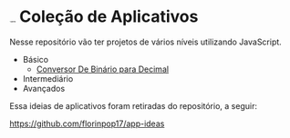 # <img src="C:\Users\paulo\AppData\Roaming\Typora\typora-user-images\image-20210920115142179.png" alt="Caderno" style="zoom:8%;" /> Coleção de Aplicativos

Nesse repositório vão ter projetos de vários níveis utilizando JavaScript.

- Básico 
  - [Conversor De Binário para Decimal]()
- Intermediário 
- Avançados 

Essa ideias de aplicativos foram retiradas do repositório, a seguir:

 https://github.com/florinpop17/app-ideas

